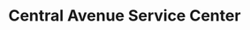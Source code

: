 ---
title: "Central Avenue Service Center"
url: /mckinleyville/central-avenue-service-center/
shop: car repair
---